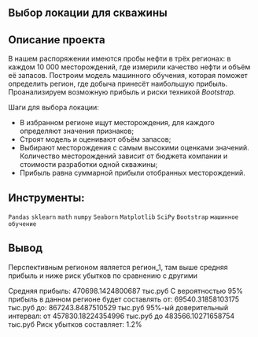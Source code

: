 ## Выбор локации для скважины

## Описание проекта
В нашем распоряжении имеются пробы нефти в трёх регионах: в каждом 10 000 месторождений, где измерили качество нефти и объём её запасов. Построим модель машинного обучения, которая поможет определить регион, где добыча принесёт наибольшую прибыль. Проанализируем возможную прибыль и риски техникой *Bootstrap.*

Шаги для выбора локации:

- В избранном регионе ищут месторождения, для каждого определяют значения признаков;
- Строят модель и оценивают объём запасов;
- Выбирают месторождения с самым высокими оценками значений. Количество месторождений зависит от бюджета компании и стоимости разработки одной скважины;
- Прибыль равна суммарной прибыли отобранных месторождений.

## Инструменты:
`Pandas`
`sklearn`
`math`
`numpy`
`Seaborn`
`Matplotlib`
`SciPy`
`Bootstrap`
`машинное обучение`

## Вывод

Перспективным регионом является регион_1, там выше средняя прибыль и ниже риск убытков по сравнению с другими

Средняя прибыль: 470698.1424800687 тыс.руб
С вероятностью 95% прибыль в данном регионе будет составлять от: 69540.31858103175 тыс.руб до: 867243.8487510529 тыс.руб
95%-ый доверительный интервал: от 457830.18224354996 тыс.руб до 483566.10271658754 тыс.руб
Риск убытков составляет: 1.2%
